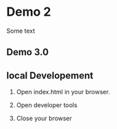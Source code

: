 # Demo 2

Some text

## Demo 3.0

## local Developement

1. Open index.html in your browser.

2. Open developer tools

3. Close your browser

